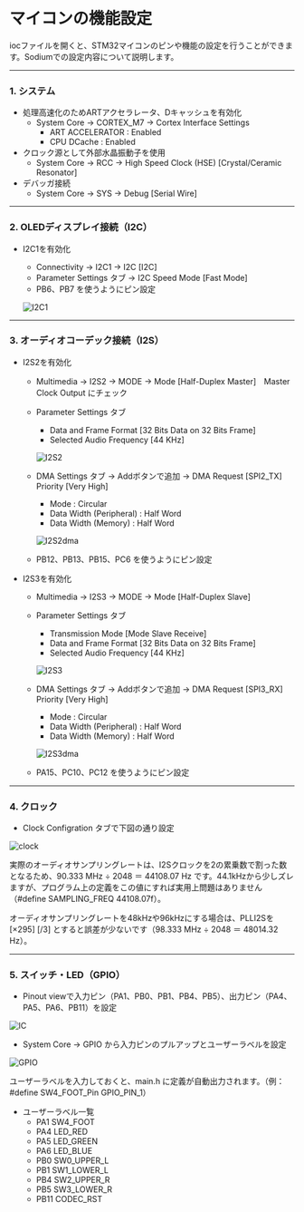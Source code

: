 # マイコンの機能設定

iocファイルを開くと、STM32マイコンのピンや機能の設定を行うことができます。Sodiumでの設定内容について説明します。

***

### 1. システム
- 処理高速化のためARTアクセラレータ、Dキャッシュを有効化
	- System Core → CORTEX_M7 → Cortex Interface Settings
		- ART ACCELERATOR : Enabled
		- CPU DCache : Enabled
- クロック源として外部水晶振動子を使用
	- System Core → RCC → High Speed Clock (HSE) [Crystal/Ceramic Resonator]
- デバッガ接続
	- System Core → SYS → Debug [Serial Wire]

***

### 2. OLEDディスプレイ接続（I2C）

- I2C1を有効化
	- Connectivity → I2C1 → I2C [I2C]
	- Parameter Settings タブ → I2C Speed Mode [Fast Mode]
	- PB6、PB7 を使うようにピン設定
	
	![I2C1](img/003_001_I2C.png) 

***

### 3. オーディオコーデック接続（I2S）
- I2S2を有効化
	- Multimedia → I2S2 → MODE → Mode [Half-Duplex Master]　Master Clock Output にチェック
	- Parameter Settings タブ
		- Data and Frame Format [32 Bits Data on 32 Bits Frame]
		- Selected Audio Frequency [44 KHz]
		
		![I2S2](img/003_002_I2S2.png) 
		
	- DMA Settings タブ → Addボタンで追加 → DMA Request [SPI2_TX]  Priority [Very High]
		- Mode : Circular
		- Data Width (Peripheral) : Half Word
		- Data Width (Memory) : Half Word
		
		![I2S2dma](img/003_003_I2S2dma.png) 
		
	- PB12、PB13、PB15、PC6 を使うようにピン設定
- I2S3を有効化
	- Multimedia → I2S3 → MODE → Mode [Half-Duplex Slave]
	- Parameter Settings タブ
		- Transmission Mode [Mode Slave Receive]
		- Data and Frame Format [32 Bits Data on 32 Bits Frame]
		- Selected Audio Frequency [44 KHz]
		
		![I2S3](img/003_004_I2S3.png) 
		
	- DMA Settings タブ → Addボタンで追加 → DMA Request [SPI3_RX]  Priority [Very High]
		- Mode : Circular
		- Data Width (Peripheral) : Half Word
		- Data Width (Memory) : Half Word
		
		![I2S3dma](img/003_005_I2S3dma.png) 
		
	- PA15、PC10、PC12 を使うようにピン設定

***

### 4. クロック
- Clock Configration タブで下図の通り設定

![clock](img/003_006_clock.png) 

実際のオーディオサンプリングレートは、I2Sクロックを2の累乗数で割った数となるため、90.333 MHz ÷ 2048 ＝ 44108.07 Hz です。44.1kHzから少しズレますが、プログラム上の定義をこの値にすれば実用上問題はありません（#define SAMPLING_FREQ 44108.07f）。

オーディオサンプリングレートを48kHzや96kHzにする場合は、PLLI2Sを [×295] [/3] とすると誤差が少ないです（98.333 MHz ÷ 2048 ＝ 48014.32 Hz）。

***

### 5. スイッチ・LED（GPIO）
- Pinout viewで入力ピン（PA1、PB0、PB1、PB4、PB5）、出力ピン（PA4、PA5、PA6、PB11）を設定

![IC](img/003_007_IC.png) 

- System Core → GPIO から入力ピンのプルアップとユーザーラベルを設定

![GPIO](img/003_008_GPIO.png) 

ユーザーラベルを入力しておくと、main.h に定義が自動出力されます。（例：#define SW4_FOOT_Pin GPIO_PIN_1）

- ユーザーラベル一覧 
	- PA1	SW4_FOOT
	- PA4	LED_RED
	- PA5	LED_GREEN
	- PA6	LED_BLUE
	- PB0	SW0_UPPER_L
	- PB1	SW1_LOWER_L
	- PB4	SW2_UPPER_R
	- PB5	SW3_LOWER_R
	- PB11	CODEC_RST

